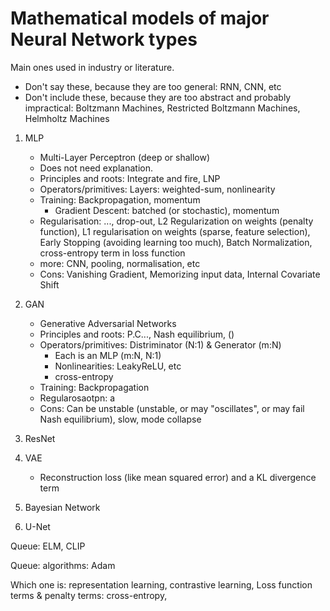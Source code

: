 # Mathematical models of major Neural Network types

Main ones used in industry or literature.

* Don't say these, because they are too general: RNN, CNN, etc
* Don't include these, because they are too abstract and probably impractical: Boltzmann Machines, Restricted Boltzmann Machines, Helmholtz Machines

1. MLP
   * Multi-Layer Perceptron (deep or shallow)
   * Does not need explanation.
   * Principles and roots: Integrate and fire, LNP
   * Operators/primitives: Layers: weighted-sum, nonlinearity
   * Training: Backpropagation, momentum
      * Gradient Descent: batched (or stochastic), momentum
   * Regularisation: ..., drop-out, L2 Regularization on weights (penalty function), L1 regularisation on weights (sparse, feature selection), Early Stopping (avoiding learning too much), Batch Normalization, cross-entropy term in loss function
   * more: CNN, pooling, normalisation, etc
   * Cons: Vanishing Gradient, Memorizing input data, Internal Covariate Shift
2. GAN
   * Generative Adversarial Networks
   * Principles and roots: P.C..., Nash equilibrium, ()
   * Operators/primitives: Distriminator (N:1) & Generator (m:N)
      * Each is an MLP (m:N, N:1)
      * Nonlinearities: LeakyReLU, etc
      * cross-entropy
   * Training: Backpropagation
   * Regularosaotpn: a
   * Cons: Can be unstable (unstable, or may "oscillates", or may fail Nash equilibrium), slow, mode collapse
3. ResNet

4. VAE
   * Reconstruction loss (like mean squared error) and a KL divergence term
5. Bayesian Network

6. U-Net

Queue: ELM, CLIP

Queue: algorithms: Adam

Which one is: representation learning, contrastive learning, 
Loss function terms & penalty terms: cross-entropy,
